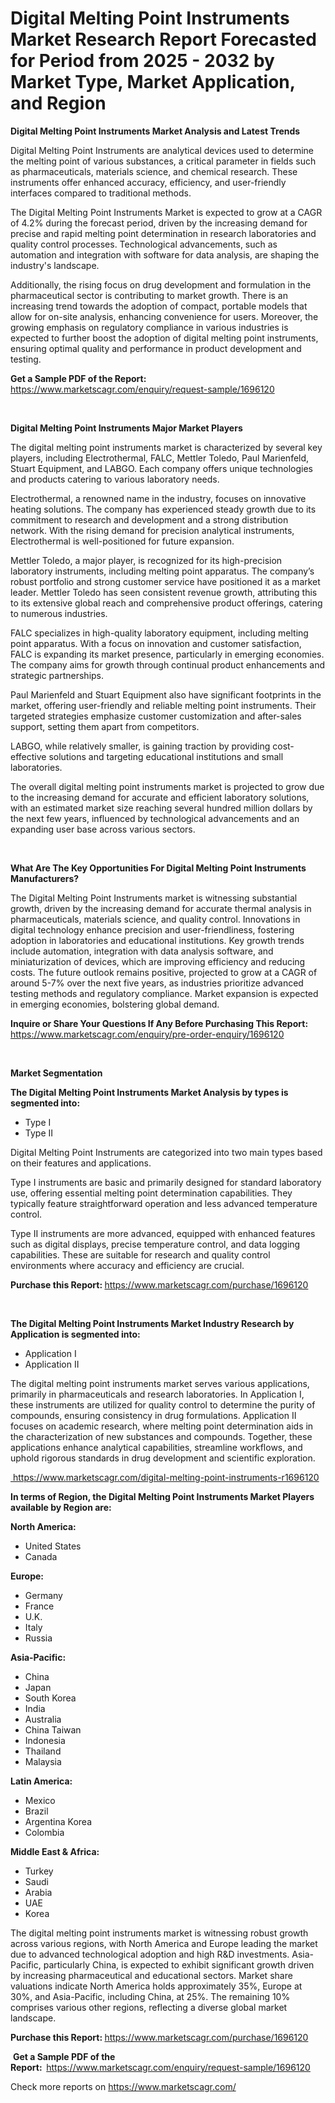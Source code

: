 <p><h1>Digital Melting Point Instruments Market Research Report Forecasted for Period from 2025 -  2032 by Market Type, Market Application, and Region</h1></p><p><strong>Digital Melting Point Instruments Market Analysis and Latest Trends</strong></p>
<p><p>Digital Melting Point Instruments are analytical devices used to determine the melting point of various substances, a critical parameter in fields such as pharmaceuticals, materials science, and chemical research. These instruments offer enhanced accuracy, efficiency, and user-friendly interfaces compared to traditional methods. </p><p>The Digital Melting Point Instruments Market is expected to grow at a CAGR of 4.2% during the forecast period, driven by the increasing demand for precise and rapid melting point determination in research laboratories and quality control processes. Technological advancements, such as automation and integration with software for data analysis, are shaping the industry's landscape. </p><p>Additionally, the rising focus on drug development and formulation in the pharmaceutical sector is contributing to market growth. There is an increasing trend towards the adoption of compact, portable models that allow for on-site analysis, enhancing convenience for users. Moreover, the growing emphasis on regulatory compliance in various industries is expected to further boost the adoption of digital melting point instruments, ensuring optimal quality and performance in product development and testing.</p></p>
<p><strong>Get a Sample PDF of the Report:&nbsp;</strong> <a href="https://www.marketscagr.com/enquiry/request-sample/1696120?utm_campaign=3536&utm_medium=2&utm_source=Github&utm_content=ia&utm_term=27032025&utm_id=digital-melting-point-instruments">https://www.marketscagr.com/enquiry/request-sample/1696120</a></p>
<p>&nbsp;</p>
<p><strong>Digital Melting Point Instruments Major Market Players</strong></p>
<p><p>The digital melting point instruments market is characterized by several key players, including Electrothermal, FALC, Mettler Toledo, Paul Marienfeld, Stuart Equipment, and LABGO. Each company offers unique technologies and products catering to various laboratory needs.</p><p>Electrothermal, a renowned name in the industry, focuses on innovative heating solutions. The company has experienced steady growth due to its commitment to research and development and a strong distribution network. With the rising demand for precision analytical instruments, Electrothermal is well-positioned for future expansion.</p><p>Mettler Toledo, a major player, is recognized for its high-precision laboratory instruments, including melting point apparatus. The company’s robust portfolio and strong customer service have positioned it as a market leader. Mettler Toledo has seen consistent revenue growth, attributing this to its extensive global reach and comprehensive product offerings, catering to numerous industries.</p><p>FALC specializes in high-quality laboratory equipment, including melting point apparatus. With a focus on innovation and customer satisfaction, FALC is expanding its market presence, particularly in emerging economies. The company aims for growth through continual product enhancements and strategic partnerships.</p><p>Paul Marienfeld and Stuart Equipment also have significant footprints in the market, offering user-friendly and reliable melting point instruments. Their targeted strategies emphasize customer customization and after-sales support, setting them apart from competitors.</p><p>LABGO, while relatively smaller, is gaining traction by providing cost-effective solutions and targeting educational institutions and small laboratories.</p><p>The overall digital melting point instruments market is projected to grow due to the increasing demand for accurate and efficient laboratory solutions, with an estimated market size reaching several hundred million dollars by the next few years, influenced by technological advancements and an expanding user base across various sectors.</p></p>
<p>&nbsp;</p>
<p><strong>What Are The Key Opportunities For Digital Melting Point Instruments Manufacturers?</strong></p>
<p><p>The Digital Melting Point Instruments market is witnessing substantial growth, driven by the increasing demand for accurate thermal analysis in pharmaceuticals, materials science, and quality control. Innovations in digital technology enhance precision and user-friendliness, fostering adoption in laboratories and educational institutions. Key growth trends include automation, integration with data analysis software, and miniaturization of devices, which are improving efficiency and reducing costs. The future outlook remains positive, projected to grow at a CAGR of around 5-7% over the next five years, as industries prioritize advanced testing methods and regulatory compliance. Market expansion is expected in emerging economies, bolstering global demand.</p></p>
<p><strong>Inquire or Share Your Questions If Any Before Purchasing This Report:</strong> <a href="https://www.marketscagr.com/enquiry/pre-order-enquiry/1696120?utm_campaign=3536&utm_medium=2&utm_source=Github&utm_content=ia&utm_term=27032025&utm_id=digital-melting-point-instruments">https://www.marketscagr.com/enquiry/pre-order-enquiry/1696120</a></p>
<p>&nbsp;</p>
<p><strong>Market Segmentation</strong></p>
<p><strong>The Digital Melting Point Instruments Market Analysis by types is segmented into:</strong></p>
<p><ul><li>Type I</li><li>Type II</li></ul></p>
<p><p>Digital Melting Point Instruments are categorized into two main types based on their features and applications. </p><p>Type I instruments are basic and primarily designed for standard laboratory use, offering essential melting point determination capabilities. They typically feature straightforward operation and less advanced temperature control.</p><p>Type II instruments are more advanced, equipped with enhanced features such as digital displays, precise temperature control, and data logging capabilities. These are suitable for research and quality control environments where accuracy and efficiency are crucial.</p></p>
<p><strong>Purchase this Report:&nbsp;</strong><a href="https://www.marketscagr.com/purchase/1696120?utm_campaign=3536&utm_medium=2&utm_source=Github&utm_content=ia&utm_term=27032025&utm_id=digital-melting-point-instruments">https://www.marketscagr.com/purchase/1696120</a></p>
<p>&nbsp;</p>
<p><strong>The Digital Melting Point Instruments Market Industry Research by Application is segmented into:</strong></p>
<p><ul><li>Application I</li><li>Application II</li></ul></p>
<p><p>The digital melting point instruments market serves various applications, primarily in pharmaceuticals and research laboratories. In Application I, these instruments are utilized for quality control to determine the purity of compounds, ensuring consistency in drug formulations. Application II focuses on academic research, where melting point determination aids in the characterization of new substances and compounds. Together, these applications enhance analytical capabilities, streamline workflows, and uphold rigorous standards in drug development and scientific exploration.</p></p>
<p><a href="https://www.marketscagr.com/digital-melting-point-instruments-r1696120?utm_campaign=3536&utm_medium=2&utm_source=Github&utm_content=ia&utm_term=27032025&utm_id=digital-melting-point-instruments">&nbsp;https://www.marketscagr.com/digital-melting-point-instruments-r1696120</a></p>
<p><strong>In terms of Region, the Digital Melting Point Instruments Market Players available by Region are:</strong></p>
<p>
    <p> <strong> North America: </strong>
        <ul>
            <li>United States</li>
            <li>Canada</li>
        </ul>
        </p> 
    <p> <strong> Europe: </strong>
        <ul>
            <li>Germany</li>
            <li>France</li>
            <li>U.K.</li>
            <li>Italy</li>
            <li>Russia</li>
        </ul>
        </p> 
    <p> <strong> Asia-Pacific: </strong>
        <ul>
            <li>China</li>
            <li>Japan</li>
            <li>South Korea</li>
            <li>India</li>
            <li>Australia</li>
            <li>China Taiwan</li>
            <li>Indonesia</li>
            <li>Thailand</li>
            <li>Malaysia</li>
        </ul>
        </p> 
    <p> <strong> Latin America: </strong>
        <ul>
            <li>Mexico</li>
            <li>Brazil</li>
            <li>Argentina Korea</li>
            <li>Colombia</li>
        </ul>
        </p> 
    <p> <strong> Middle East & Africa: </strong>
        <ul>
            <li>Turkey</li>
            <li>Saudi</li>
            <li>Arabia</li>
            <li>UAE</li>
            <li>Korea</li>
        </ul>
    </p>
    </p>
<p><p>The digital melting point instruments market is witnessing robust growth across various regions, with North America and Europe leading the market due to advanced technological adoption and high R&D investments. Asia-Pacific, particularly China, is expected to exhibit significant growth driven by increasing pharmaceutical and educational sectors. Market share valuations indicate North America holds approximately 35%, Europe at 30%, and Asia-Pacific, including China, at 25%. The remaining 10% comprises various other regions, reflecting a diverse global market landscape.</p></p>
<p><strong>Purchase this Report: </strong><a href="https://www.marketscagr.com/purchase/1696120?utm_campaign=3536&utm_medium=2&utm_source=Github&utm_content=ia&utm_term=27032025&utm_id=digital-melting-point-instruments">https://www.marketscagr.com/purchase/1696120</a></p>
<p>&nbsp;<strong>Get a Sample PDF of the Report:&nbsp;&nbsp;</strong><a href="https://www.marketscagr.com/enquiry/request-sample/1696120?utm_campaign=3536&utm_medium=2&utm_source=Github&utm_content=ia&utm_term=27032025&utm_id=digital-melting-point-instruments">https://www.marketscagr.com/enquiry/request-sample/1696120</a></p>
<p><strong></strong></p>
<p>Check more reports on <a href="https://www.marketscagr.com/?utm_campaign=3536&utm_medium=2&utm_source=Github&utm_content=ia&utm_term=27032025&utm_id=digital-melting-point-instruments">https://www.marketscagr.com/</a></p>